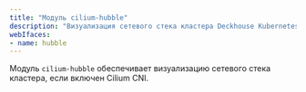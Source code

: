 ```yaml
---
title: "Модуль cilium-hubble"
description: "Визуализация сетевого стека кластера Deckhouse Kubernetes Platform с помощью Cilium Hubble."
webIfaces:
- name: hubble
---
```


Модуль `cilium-hubble` обеспечивает визуализацию сетевого стека кластера, если включен Cilium CNI.

